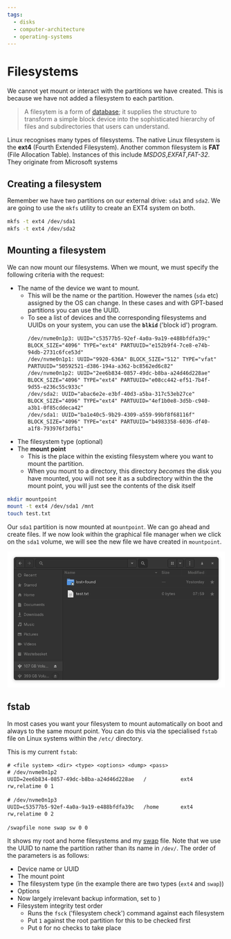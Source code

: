 ```yaml
---
tags:
  - disks
  - computer-architecture
  - operating-systems
---
```


# Filesystems

We cannot yet mount or interact with the partitions we have created. This is
because we have not added a filesystem to each partition.

> A filesytem is a form of [database](Basic_database_concepts.md); it
> supplies the structure to transform a simple block device into the
> sophisticated hierarchy of files and subdirectories that users can understand.

Linux recognises many types of filesystems. The native Linux filesystem is the
**ext4** (Fourth Extended Filesystem). Another common filesystem is **FAT**
(File Allocation Table). Instances of this include _MSDOS_,_EXFAT_,_FAT-32_.
They originate from Microsoft systems

## Creating a filesystem

Remember we have two partitions on our external drive: `sda1` and `sda2`. We are
going to use the `mkfs` utility to create an EXT4 system on both.

```bash
mkfs -t ext4 /dev/sda1
mkfs -t ext4 /dev/sda2
```

## Mounting a filesystem

We can now mount our filesystems. When we mount, we must specify the following
criteria with the request:

- The name of the device we want to mount.
  - This will be the name or the partition. However the names (`sda` etc)
    assigned by the OS can change. In these cases and with GPT-based partitions
    you can use the UUID.
  - To see a list of devices and the corresponding filesystems and UUIDs on your
    system, you can use the **`blkid`** ('block id') program.
    ```
    /dev/nvme0n1p3: UUID="c53577b5-92ef-4a0a-9a19-e488bfdfa39c" BLOCK_SIZE="4096" TYPE="ext4" PARTUUID="e152b9f4-7ce8-e74b-94db-2731c6fce53d"
    /dev/nvme0n1p1: UUID="9920-636A" BLOCK_SIZE="512" TYPE="vfat" PARTUUID="50592521-d386-194a-a362-bc8562ed6c82"
    /dev/nvme0n1p2: UUID="2ee6b834-0857-49dc-b8ba-a24d46d228ae" BLOCK_SIZE="4096" TYPE="ext4" PARTUUID="e08cc442-ef51-7b4f-9d55-e236c55c933c"
    /dev/sda2: UUID="abac6e2e-e3bf-40d3-a5ba-317c53eb27ce" BLOCK_SIZE="4096" TYPE="ext4" PARTUUID="4ef1b0e8-3d5b-c940-a3b1-0f85cddeca42"
    /dev/sda1: UUID="ba1e40c5-9b29-4309-a559-99bf8f68116f" BLOCK_SIZE="4096" TYPE="ext4" PARTUUID="b4983358-6036-df40-a1f8-793976f3dfb1"
    ```
- The filesystem type (optional)
- The **mount point**
  - This is the place within the existing filesystem where you want to mount the
    partition.
  - When you mount to a directory, this directory _becomes_ the disk you have
    mounted, you will not see it as a subdirectory within the the mount point,
    you will just see the contents of the disk itself

```bash
mkdir mountpoint
mount -t ext4 /dev/sda1 /mnt
touch test.txt
```

Our `sda1` partition is now mounted at `mountpoint`. We can go ahead and create
files. If we now look within the graphical file manager when we click on the
`sda1` volume, we will see the new file we have created in `mountpoint`.

![](/static/mount-directory.png)

## fstab

In most cases you want your filesystem to mount automatically on boot and always
to the same mount point. You can do this via the specialised `fstab` file on
Linux systems within the `/etc/` directory.

This is my current `fstab`:

```
# <file system> <dir> <type> <options> <dump> <pass>
# /dev/nvme0n1p2
UUID=2ee6b834-0857-49dc-b8ba-a24d46d228ae	/         	ext4      	rw,relatime	0 1

# /dev/nvme0n1p3
UUID=c53577b5-92ef-4a0a-9a19-e488bfdfa39c	/home     	ext4      	rw,relatime	0 2

/swapfile none swap sw 0 0

```

It shows my root and home filesystems and my
[swap](Swap_space.md) file. Note that we use the UUID
to name the partition rather than its name in `/dev/`. The order of the
parameters is as follows:

- Device name or UUID
- The mount point
- The filesystem type (in the example there are two types (`ext4` and `swap`))
- Options
- Now largely irrelevant backup information, set to )
- Filesystem integrity test order
  - Runs the `fsck` ('filesystem check') command against each filesystem
  - Put `1` against the root partition for this to be checked first
  - Put `0` for no checks to take place
